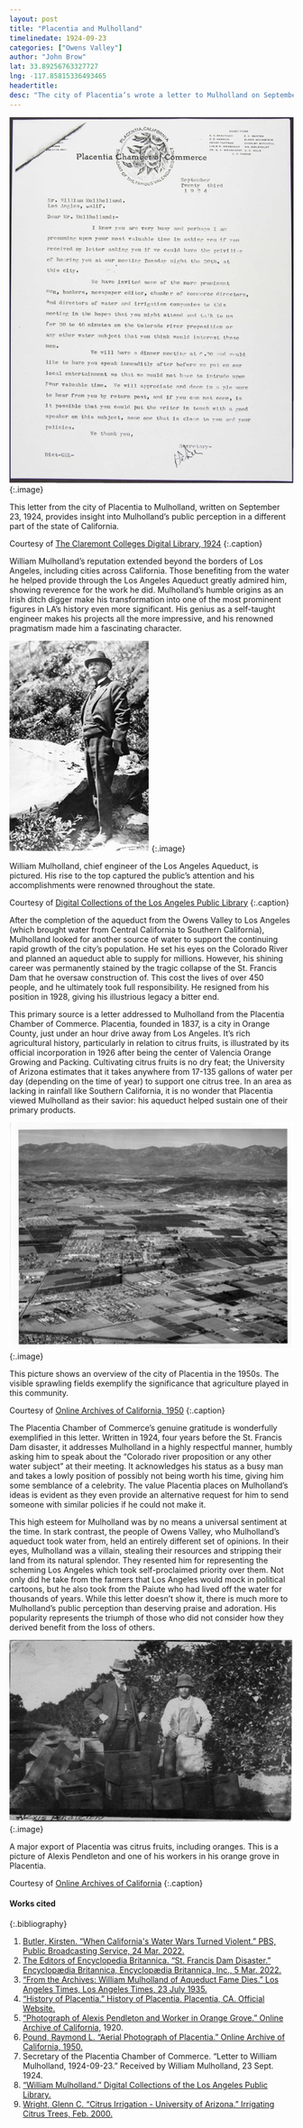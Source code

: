 ```yaml
---
layout: post
title: "Placentia and Mulholland"
timelinedate: 1924-09-23
categories: ["Owens Valley"]
author: "John Brow"
lat: 33.89256763327727
lng: -117.85815336493465
headertitle: 
desc: "The city of Placentia’s wrote a letter to Mulholland on September 23, 1924."
---
```


![Letter to Mulholland from Placentia](images/placentialetter_JB22.jpeg)
   {:.image}

This letter from the city of Placentia to Mulholland, written on September 23, 1924, provides insight into Mulholland’s public perception in a different part of the state of California.

Courtesy of [The Claremont Colleges Digital Library, 1924](https://ccdl.claremont.edu/digital/collection/cwd/id/12124)
{:.caption}


William Mulholland’s reputation extended beyond the borders of Los Angeles, including cities across California. Those benefiting from the water he helped provide through the Los Angeles Aqueduct greatly admired him, showing reverence for the work he did. Mulholland’s humble origins as an Irish ditch digger make his transformation into one of the most prominent figures in LA’s history even more significant. His genius as a self-taught engineer makes his projects all the more impressive, and his renowned pragmatism made him a fascinating character. 

![Wiliam Mulholland](images/placentiamulholland_JB22.jpg)
   {:.image}

William Mulholland, chief engineer of the Los Angeles Aqueduct, is pictured. His rise to the top captured the public’s attention and his accomplishments were renowned throughout the state.

Courtesy of [Digital Collections of the Los Angeles Public Library](https://tessa.lapl.org/cdm/ref/collection/photos/id/101635)
{:.caption}


After the completion of the aqueduct from the Owens Valley to Los Angeles (which brought water from Central California to Southern California), Mulholland looked for another source of water to support the continuing rapid growth of the city’s population. He set his eyes on the Colorado River and planned an aqueduct able to supply for millions. However, his shining career was permanently stained by the tragic collapse of the St. Francis Dam that he oversaw construction of. This cost the lives of over 450 people, and he ultimately took full responsibility. He resigned from his position in 1928, giving his illustrious legacy a bitter end.

This primary source is a letter addressed to Mulholland from the Placentia Chamber of Commerce. Placentia, founded in 1837, is a city in Orange County, just under an hour drive away from Los Angeles. It’s rich agricultural history, particularly in relation to citrus fruits, is illustrated by its official incorporation in 1926 after being the center of Valencia Orange Growing and Packing. Cultivating citrus fruits is no dry feat; the University of Arizona estimates that it takes anywhere from 17-135 gallons of water per day (depending on the time of year) to support one citrus tree. In an area as lacking in rainfall like Southern California, it is no wonder that Placentia viewed Mulholland as their savior: his aqueduct helped sustain one of their primary products. 

![Aerial view of Placentia](images/Placentiaaerialview_JB22.jpg)
   {:.image}

This picture shows an overview of the city of Placentia in the 1950s. The visible sprawling fields exemplify the significance that agriculture played in this community.

Courtesy of [Online Archives of California, 1950](https://oac.cdlib.org/ark:/13030/kt1n39q6jp/?brand=oac4)
{:.caption}


The Placentia Chamber of Commerce’s genuine gratitude is wonderfully exemplified in this letter. Written in 1924, four years before the St. Francis Dam disaster, it addresses Mulholland in a highly respectful manner, humbly asking him to speak about the “Colorado river proposition or any other water subject” at their meeting.  It acknowledges his status as a busy man and takes a lowly position of possibly not being worth his time, giving him some semblance of a celebrity. The value Placentia places on Mulholland’s ideas is evident as they even provide an alternative request for him to send someone with similar policies if he could not make it.

This high esteem for Mulholland was by no means a universal sentiment at the time. In stark contrast, the people of Owens Valley, who Mulholland’s aqueduct took water from, held an entirely different set of opinions. In their eyes, Mulholland was a villain, stealing their resources and stripping their land from its natural splendor. They resented him for representing the scheming Los Angeles which took self-proclaimed priority over them. Not only did he take from the farmers that Los Angeles would mock in political cartoons, but he also took from the Paiute who had lived off the water for thousands of years. While this letter doesn’t show it, there is much more to Mulholland’s public perception than deserving praise and adoration. His popularity represents the triumph of those who did not consider how they derived benefit from the loss of others.

![Placentia Orange Groves](images/placentiaorangegrove_JB22.jpg)
   {:.image}

A major export of Placentia was citrus fruits, including oranges. This is a picture of Alexis Pendleton and one of his workers in his orange grove in Placentia.

Courtesy of [Online Archives of California](https://oac.cdlib.org/ark:/13030/kt8x0nd5r6/?brand=oac4)
{:.caption}


#### Works cited

{:.bibliography} 
1. [Butler, Kirsten. “When California's Water Wars Turned Violent.” PBS, Public Broadcasting Service, 24 Mar. 2022.](https://www.pbs.org/wgbh/americanexperience/features/flood-desert-california-water-wars-violent/)
2. [The Editors of Encyclopedia Britannica. “St. Francis Dam Disaster.” Encyclopædia Britannica, Encyclopædia Britannica, Inc., 5 Mar. 2022.](https://www.britannica.com/event/St-Francis-Dam-disaster)
3. [“From the Archives: William Mulholland of Aqueduct Fame Dies.” Los Angeles Times, Los Angeles Times, 23 July 1935.](https://www.latimes.com/local/obituaries/archives/la-me-william-mulholland-19350723-story.html)
4. [“History of Placentia.” History of Placentia. Placentia, CA. Official Website.](https://www.placentia.org/178/History-of-Placentia)
5. [“Photograph of Alexis Pendleton and Worker in Orange Grove.” Online Archive of California,](https://oac.cdlib.org/ark:/13030/kt8x0nd5r6/?brand=oac4) 1920. 
6. [Pound, Raymond L. “Aerial Photograph of Placentia.” Online Archive of California, 1950.](https://oac.cdlib.org/ark:/13030/kt1n39q6jp/?brand=oac4)
7. Secretary of the Placentia Chamber of Commerce. “Letter to William Mulholland, 1924-09-23.” Received by William Mulholland, 23 Sept. 1924. 
8. [“William Mulholland.” Digital Collections of the Los Angeles Public Library.](https://tessa.lapl.org/cdm/ref/collection/photos/id/101635)
9. [Wright, Glenn C. “Citrus Irrigation - University of Arizona.” Irrigating Citrus Trees, Feb. 2000.](https://cals.arizona.edu/extension/ornamentalhort/landscapemgmt/general/citrusirrigation.pdf) 


